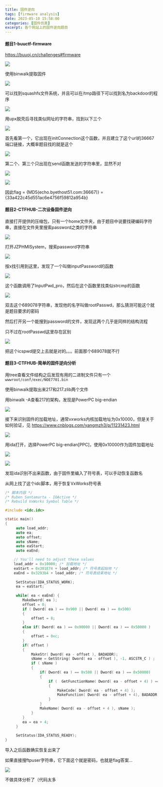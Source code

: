 ```yaml
---
title: 固件逆向
tags: [firmware analysis]
date: 2023-05-10 15:58:00
categories: [固件仿真]
excerpt: 各个网站上的固件逆向题目
---
```


#### 题目1-buuctf-firmware

https://buuoj.cn/challenges#firmware

![](/img/firmware/1.jpg)

使用binwalk提取固件

![](/img/firmware/2.jpg)

可以找到squashfs文件系统，并且可以在/tmp路径下可以找到名为backdoor的程序

![](/img/firmware/3.jpg)

用upx脱壳后寻找类似网址的字符串，找到以下三个

![](/img/firmware/4.jpg)

首先看第一个，它出现在initConnection这个函数，并且建立了这个url的36667端口链接，大概率题目找的就是这个

![](/img/firmware/5.jpg)

第二个、第三个只出现在send函数发送的字符串里，显然不对

![](/img/firmware/6.jpg)

![](/img/firmware/7.jpg)

因此flag = {MD5(echo.byethost51.com:36667)} = {33a422c45d551ac6e4756f59812a954b}



#### 题目2-CTFHUB-二次设备固件逆向

直接打开提供的压缩包，只有一个home文件夹，由于题目中说要找硬编码字符串，直接在文件夹里搜索password之类的字符串

![](/img/firmware/8.jpg)

打开JZPHMISystem，搜索password字符串

![](/img/firmware/9.jpg)

按x找引用到这里，发现了一个叫做inputPassword的函数

![](/img/firmware/10.jpg)

这个函数调用了InputPwd_pro，然后在这个函数里找类似strcmp的函数

![](/img/firmware/11.jpg)

双击这个689078字符串，发现他的名字叫做rootPasswd，那么猜测可能这个就是题目要求的密码

然后打开另一个能搜到password的文件，发现这两个几乎是同样的结构流程

只不过在rootPasswd这里存在区别

![](/img/firmware/12.jpg)

把这个icspwd提交上去就是对的。。。前面那个689078就不行



#### 题目3-CTFHUB-简单的固件逆向分析

用tree查看文件结构之后发现有用的二进制文件只有一个`wwwroot/conf/exec/NOE7701.bin`

使用binwalk提取出来217和217.zlib两个文件

用binwalk -A查看217的架构，发现是PowerPC big-endian

![](/img/firmware/13.jpg)

接下来识别固件的加载地址，通常vxworks内核加载地址为0x10000，但是关于如何验证，见 https://www.cnblogs.com/yangmzh3/p/11231423.html

![](/img/firmware/13_.jpg)

用ida打开，选择PowerPC big-endian[PPC]，使用0x10000作为固件加载地址

![](/img/firmware/14.jpg)

![](/img/firmware/15.jpg)

发现ida识别不出来函数，由于固件里编入了符号表，可以手动恢复函数名

从网上找了这个idc脚本，用于恢复VxWorks符号表

```c
/* 脚本内容 */
/* Ruben Santamarta - IOActive */
/* Rebuild VxWorks Symbol Table */

#include <idc.idc>

static main()
{
     auto load_addr;
	 auto ea;
	 auto offset;
	 auto sName;
	 auto eaStart;
	 auto eaEnd; 

	// You'll need to adjust these values
	load_addr = 0x10000; /* 加载地址 */ 
	eaStart = 0x301E74 + load_addr; /* 符号表起始地 */
	eaEnd = 0x3293b4 + load_addr; /* 符号表结束地址 */
	
	 SetStatus(IDA_STATUS_WORK);
	 ea = eaStart;
	 
	 while( ea < eaEnd) {
	 	MakeDword( ea );
	 	offset = 0;
	 	if ( Dword( ea ) == 0x900 || Dword( ea ) == 0x500)
	 	{
	 		offset = 8;
	 	}
	 	else if( Dword( ea ) == 0x90000 || Dword( ea ) == 0x50000 )
	 	{	
	 		offset = 0xc;
	 	}	 	
	 	if( offset )
	 	{
	 		MakeStr( Dword( ea - offset ), BADADDR);	 		
	 		sName = GetString( Dword( ea - offset ), -1, ASCSTR_C ) ; 
	 	 	if ( sName )
	 	 	{
	 	 		if( Dword( ea ) == 0x500 || Dword( ea ) == 0x50000)
	 	 		{
	 	 	    	if (  GetFunctionName( Dword( ea - offset + 4) ) == "" )
	 	 	    	{
	 	 	    		MakeCode( Dword( ea - offset + 4) );
	 					MakeFunction( Dword( ea - offset + 4), BADADDR );	
	 	 	    	}
	 	 	    }
	 	 		MakeName( Dword( ea - offset + 4 ), sName ); 	 		
	 	 	}
	 	}
	 	ea = ea + 4; 	 	 	
	 }
	 
	 SetStatus(IDA_STATUS_READY);
}
```

导入之后函数确实恢复出来了

如果直接搜ftpuser字符串，它下面这个就是密码，也就是flag答案...

![](/img/firmware/16.jpg)

不做具体分析了（代码太多